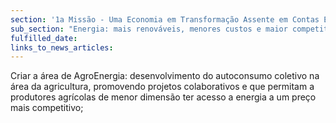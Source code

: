 ```yaml
---
section: '1a Missão - Uma Economia em Transformação Assente em Contas Equilibradas'
sub_section: "Energia: mais renováveis, menores custos e maior competitividade"
fulfilled_date:
links_to_news_articles:
---
```


Criar a área de AgroEnergia: desenvolvimento do autoconsumo coletivo na área da agricultura, promovendo projetos colaborativos e que permitam a produtores agrícolas de menor dimensão ter acesso a energia a um preço mais competitivo;